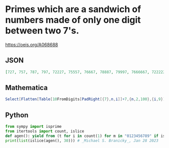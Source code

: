 # Primes which are a sandwich of numbers made of only one digit between two 7's\.
https://oeis.org/A068688
## JSON
```JSON
[727, 757, 787, 797, 72227, 75557, 76667, 78887, 79997, 7666667, 722222227, 74444444447, 75555555557, 755555555555555555557, 75555555555555555555557, 72222222222222222222222222227, 79999999999999999999999999997, 7444444444444444444444444444447]
```
## Mathematica
```Mathematica
Select[Flatten[Table[10FromDigits[PadRight[{7},n,i]]+7,{n,2,100},{i,9}]],PrimeQ] (* _Harvey P. Dale_, May 05 2018 *)
```
## Python
```Python
from sympy import isprime
from itertools import count, islice
def agen(): yield from (t for i in count(1) for m in "0123456789" if isprime(t:=int("7" + m*i + "7")))
print(list(islice(agen(), 30))) # _Michael S. Branicky_, Jan 28 2023
```
